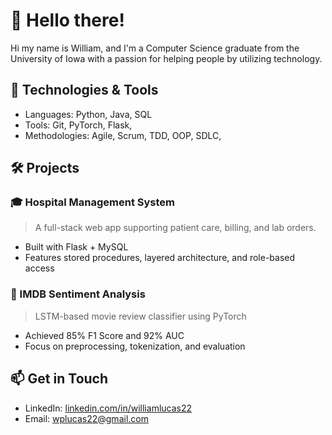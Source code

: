 # 👋 Hello there!

Hi my name is William, and I'm a Computer Science graduate from the University of Iowa with a passion for helping people by utilizing technology.

## 🔧 Technologies & Tools
- Languages: Python, Java, SQL
- Tools: Git, PyTorch, Flask, 
- Methodologies: Agile, Scrum, TDD, OOP, SDLC, 

## 🛠️ Projects
### 🎓 Hospital Management System
> A full-stack web app supporting patient care, billing, and lab orders.
- Built with Flask + MySQL
- Features stored procedures, layered architecture, and role-based access

### 🤖 IMDB Sentiment Analysis
> LSTM-based movie review classifier using PyTorch
- Achieved 85% F1 Score and 92% AUC
- Focus on preprocessing, tokenization, and evaluation

## 📫 Get in Touch
- LinkedIn: [linkedin.com/in/williamlucas22](https://linkedin.com/in/williamlucas22)
- Email: wplucas22@gmail.com

